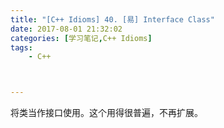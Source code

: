 ```yaml
---
title: "[C++ Idioms] 40. [易] Interface Class"
date: 2017-08-01 21:32:02
categories: [学习笔记,C++ Idioms]
tags:
    - C++



---
```

将类当作接口使用。<!--more-->这个用得很普遍，不再扩展。